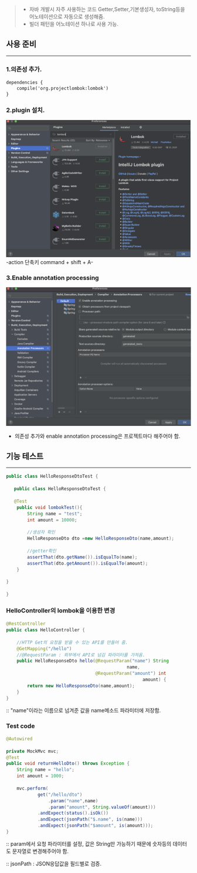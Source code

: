 > - 자바 개발시 자주 사용하는 코드 Getter,Setter,기본생성자, toString등을 어노테이션으로 자동으로 생성해줌.      
> - 빌더 패턴을 어노테이션 하나로 사용 가능.

## 사용 준비
**********
### 1.의존성 추가.

```
dependencies {
    compile('org.projectlombok:lombok')
}
```

### 2.plugin 설치.

![img.png](img.png)
-action 단축키 command + shift + A-

### 3.Enable annotation processing

![img_1.png](img_1.png)
- 의존성 추가와 enable annotation processing은 프로젝트마다 해주어야 함.

## 기능 테스트
*****

```java
public class HelloResponseDtoTest {

   public class HelloResponseDtoTest {

   @Test
    public void lombokTest(){
        String name = "test";
        int amount = 10000;
        
        //생성자 확인
        HelloResponseDto dto =new HelloResponseDto(name,amount);
        
        //getter확인
        assertThat(dto.getName()).isEqualTo(name);
        assertThat(dto.getAmount()).isEqualTo(amount);
    }

}

}
```

### HelloController의 lombok을 이용한 변경

```java
@RestController
public class HelloController {

    //HTTP Get의 요청을 받을 수 있는 API를 만들어 줌.
    @GetMapping("/hello")
    //@RequestParam : 외부에서 API로 넘김 파라미터를 가져옴.
    public HelloResponseDto hello(@RequestParam("name") String
                                              name,
                                  @RequestParam("amount") int
                                                    amount) {
        return new HelloResponseDto(name,amount);
    }
}
```
:: "name"이라는 이름으로 넘겨준 값을 name메소드 파라미터에 저장함.

### Test code

```java
@Autowired
   
private MockMvc mvc;
@Test
public void returnHelloDto() throws Exception {
    String name = "hello";
    int amount = 1000;
    
    mvc.perform(
            get("/hello/dto")
                .param("name",name)
                .param("amount", String.valueOf(amount)))
            .andExpect(status().isOk())
            .andExpect(jsonPath("$.name", is(name)))
            .andExpect(jsonPath("$amount", is(amount)));
}
```

:: param에서 요청 파라미터를 설정, 값은 String만 가능하기 때문에 숫자등의 데이터도 문자열로 변경해주어야 함.

:: jsonPath : JSON응답값을 필드별로 검증.